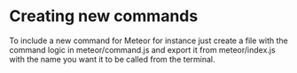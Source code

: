 # Creating new commands

To include a new command for Meteor for instance just create a file with the
command logic in meteor/command.js and export it from meteor/index.js with the name
you want it to be called from the terminal.

